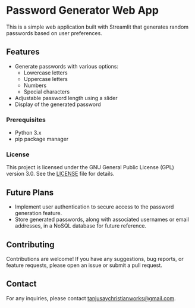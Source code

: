 # Password Generator Web App

This is a simple web application built with Streamlit that generates random passwords based on user preferences.

## Features

- Generate passwords with various options:
  - Lowercase letters
  - Uppercase letters
  - Numbers
  - Special characters
- Adjustable password length using a slider
- Display of the generated password

### Prerequisites

- Python 3.x
- pip package manager

### License

This project is licensed under the GNU General Public License (GPL) version 3.0. See the [LICENSE](LICENSE) file for details.

## Future Plans

- Implement user authentication to secure access to the password generation feature.
- Store generated passwords, along with associated usernames or email addresses, in a NoSQL database for future reference.

## Contributing

Contributions are welcome! If you have any suggestions, bug reports, or feature requests, please open an issue or submit a pull request.

## Contact

For any inquiries, please contact [tanjusaychristianworks@gmail.com](mailto:tanjusaychristianworks@gmail.com).
